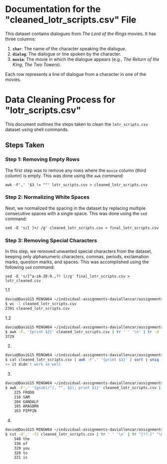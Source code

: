 # Documentation for the "cleaned_lotr_scripts.csv" File

This dataset contains dialogues from *The Lord of the Rings* movies. It has three columns:

1. **`char`**: The name of the character speaking the dialogue.
2. **`dialog`**: The dialogue or line spoken by the character.
3. **`movie`**: The movie in which the dialogue appears (e.g., *The Return of the King*, *The Two Towers*).

Each row represents a line of dialogue from a character in one of the movies.

# Data Cleaning Process for "lotr_scripts.csv"

This document outlines the steps taken to clean the `lotr_scripts.csv` dataset using shell commands. 

## Steps Taken

### Step 1: Removing Empty Rows
The first step was to remove any rows where the `movie` column (third column) is empty. This was done using the `awk` command:

```
awk -F',' '$3 != ""' lotr_scripts.csv > cleaned_lotr_scripts.csv
```

### Step 2: Normalizing White Spaces
Next, we normalized the spacing in the dataset by replacing multiple consecutive spaces with a single space. This was done using the `sed` command:

```
sed -E 's/[ ]+/ /g' cleaned_lotr_scripts.csv > final_lotr_scripts.csv
```

### Step 3: Removing Special Characters
In this step, we removed unwanted special characters from the dataset, keeping only alphanumeric characters, commas, periods, exclamation marks, question marks, and spaces. This was accomplished using the following `sed` command:

```
sed -E 's/[^a-zA-Z0-9.,?! ]//g' final_lotr_scripts.csv > lotr_cleaned.csv
```
1.1
```sh
davio@DaviG15 MINGW64 ~/individual-assignments-daviallencar/assignments/05 (main)
$ wc -l cleaned_lotr_scripts.csv
2391 cleaned_lotr_scripts.csv
```

1.2
```sh
davio@DaviG15 MINGW64 ~/individual-assignments-daviallencar/assignments/05 (main)
$ awk -F, '{print $2}' cleaned_lotr_scripts.csv | tr ' ' '\n' | tr -d '[:punct:]' | sort | uniq | wc -l
3729
```

2.
```sh
davio@DaviG15 MINGW64 ~/individual-assignments-daviallencar/assignments/05 (main)
$ cat cleaned_lotr_scripts.csv | awk -F',' '{print $3}' | sort | uniq -c
>> it didn't work so well
```

3.
```sh
davio@DaviG15 MINGW64 ~/individual-assignments-daviallencar/assignments/05 (main)
$ awk -F',' '{gsub(/"/, "", $1); print $1}' cleaned_lotr_scripts.csv | sort | uniq -c | sort -nr | head -n 5
    225 FRODO
    216 SAM
    204 GANDALF
    185 ARAGORN
    163 PIPPIN
```

4.
```sh
davio@DaviG15 MINGW64 ~/individual-assignments-daviallencar/assignments/05 (main)
$ cut -d',' -f2 cleaned_lotr_scripts.csv | tr ' ' '\n' | tr "[!?.]" "\n" | sort | uniq -c | sort -nr | head -n 5 
    540 the
    336 of
    329 you
    320 to
    221 is
```
